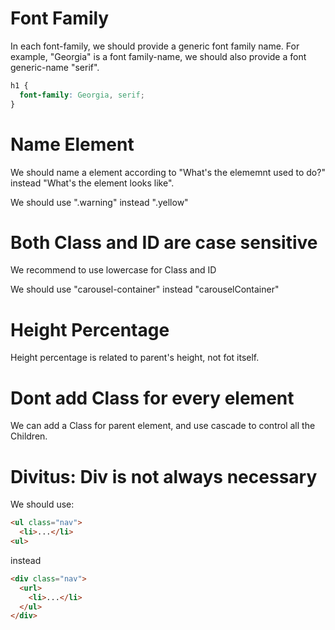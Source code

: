 # Font Family
In each font-family, we should provide a generic font family name.
For example, "Georgia" is a font family-name, we should also provide a font generic-name "serif".
```css
h1 {
  font-family: Georgia, serif;
}
```

# Name Element
We should name a element according to "What's the elememnt used to do?" instead "What's the element looks like".

We should use ".warning" instead ".yellow"

# Both Class and ID are case sensitive
We recommend to use lowercase for Class and ID

We should use "carousel-container" instead "carouselContainer"

# Height Percentage
Height percentage is related to parent's height, not fot itself.

# Dont add Class for every element
We can add a Class for parent element, and use cascade to control all the Children.

# Divitus: Div is not always necessary
We should use:
```html
<ul class="nav">
  <li>...</li>
<ul>
```
instead
```html
<div class="nav">
  <url>
    <li>...</li>
  </ul>
</div>
```
